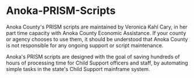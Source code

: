 Anoka-PRISM-Scripts
===================

Anoka County's PRISM scripts are maintained by Veronica Kahl Cary, in her part time capacity with Anoka County Economic Assistance. If your county or agency chooses to use them, it should be understood that Anoka County is not responsible for any ongoing support or script maintenance.

Anoka's PRISM scripts are designed with the goal of saving hundreds of hours of processing time for Child Support officers and staff, by automating simple tasks in the state's Child Support mainframe system. 

